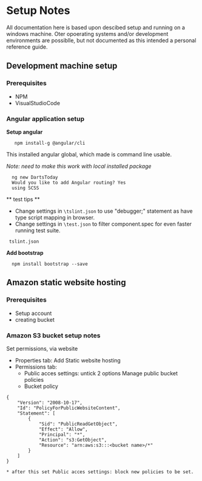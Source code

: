 # Setup Notes

All documentation here is based upon descibed setup and running on a windows machine. Oter opoerating systems and/or development environments are possiblle, but not documented as this intended a personal reference guide.

## Development machine setup

### Prerequisites

* NPM
* VisualStudioCode

### Angular application setup

**Setup angular**
```
   npm install-g @angular/cli
```

This installed angular global, which made is command line usable. 

_Note: need to make this work with local installed package_

```
  ng new DartsToday
  Would you like to add Angular routing? Yes
  using SCSS
```

** test tips ** 

* Change settings in `\tslint.json` to use "debugger;" statement as have type script mapping in browser.
* Change settings in `\test.json` to filter component.spec for even faster running test suite.

```
 tslint.json
``` 
**Add bootstrap**

```
  npm install bootstrap --save
```

## Amazon static website hosting

### Prerequisites
* Setup account 
* creating bucket 

### Amazon S3 bucket setup notes

Set permissions, via website

* Properties tab: Add Static website hosting
* Permissions tab: 
    * Public acces settings: untick  2 options Manage public bucket policies
    * Bucket policy

``` 
{
    "Version": "2008-10-17",
    "Id": "PolicyForPublicWebsiteContent",
    "Statement": [
        {
            "Sid": "PublicReadGetObject",
            "Effect": "Allow",
            "Principal": "*",
            "Action": "s3:GetObject",
            "Resource": "arn:aws:s3:::<bucket name>/*"
        }
    ]
}
```
    * after this set Public acces settings: block new policies to be set.
